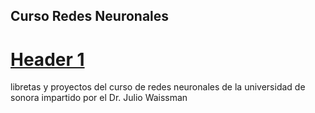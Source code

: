 ## Curso Redes Neuronales
# [Header 1](https://github.com/jorgeadrianxxii/curso_redes_neuronales/proyectoCNN/)
libretas y proyectos del curso de redes neuronales de la universidad de sonora impartido por el Dr. Julio Waissman
